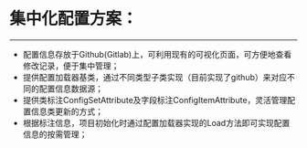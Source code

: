# 集中化配置方案：

* * *

* 配置信息存放于Github(Gitlab)上，可利用现有的可视化页面，可方便地查看修改记录，便于集中管理；
* 提供配置加载器基类，通过不同类型子类实现（目前实现了github）来对应不同的配置信息数据源；
* 提供类标注ConfigSetAttribute及字段标注ConfigItemAttribute，灵活管理配置信息类更新的方式；
* 根据标注信息，项目初始化时通过配置加载器实现的Load方法即可实现配置信息的按需管理；

